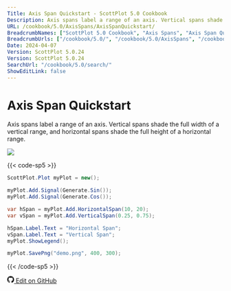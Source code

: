 ```yaml
---
Title: Axis Span Quickstart - ScottPlot 5.0 Cookbook
Description: Axis spans label a range of an axis. Vertical spans shade the full width of a vertical range, and horizontal spans shade the full height of a horizontal range.
URL: /cookbook/5.0/AxisSpans/AxisSpanQuickstart/
BreadcrumbNames: ["ScottPlot 5.0 Cookbook", "Axis Spans", "Axis Span Quickstart"]
BreadcrumbUrls: ["/cookbook/5.0/", "/cookbook/5.0/AxisSpans", "/cookbook/5.0/AxisSpans/AxisSpanQuickstart"]
Date: 2024-04-07
Version: ScottPlot 5.0.24
Version: ScottPlot 5.0.24
SearchUrl: "/cookbook/5.0/search/"
ShowEditLink: false
---
```


# Axis Span Quickstart


Axis spans label a range of an axis. Vertical spans shade the full width of a vertical range, and horizontal spans shade the full height of a horizontal range.

[![](/cookbook/5.0/images/AxisSpanQuickstart.png?240407170921)](/cookbook/5.0/images/AxisSpanQuickstart.png?240407170921)

{{< code-sp5 >}}

```cs
ScottPlot.Plot myPlot = new();

myPlot.Add.Signal(Generate.Sin());
myPlot.Add.Signal(Generate.Cos());

var hSpan = myPlot.Add.HorizontalSpan(10, 20);
var vSpan = myPlot.Add.VerticalSpan(0.25, 0.75);

hSpan.Label.Text = "Horizontal Span";
vSpan.Label.Text = "Vertical Span";
myPlot.ShowLegend();

myPlot.SavePng("demo.png", 400, 300);

```

{{< /code-sp5 >}}

<a href='https://github.com/ScottPlot/ScottPlot/blob/main/src/ScottPlot5/ScottPlot5%20Cookbook/Recipes/PlotTypes/AxisSpans.cs'><svg xmlns="http://www.w3.org/2000/svg" width="16" height="16" fill="currentColor" class="mb-1 bi bi-github" viewBox="0 0 16 16">
  <path d="M8 0C3.58 0 0 3.58 0 8c0 3.54 2.29 6.53 5.47 7.59.4.07.55-.17.55-.38 0-.19-.01-.82-.01-1.49-2.01.37-2.53-.49-2.69-.94-.09-.23-.48-.94-.82-1.13-.28-.15-.68-.52-.01-.53.63-.01 1.08.58 1.23.82.72 1.21 1.87.87 2.33.66.07-.52.28-.87.51-1.07-1.78-.2-3.64-.89-3.64-3.95 0-.87.31-1.59.82-2.15-.08-.2-.36-1.02.08-2.12 0 0 .67-.21 2.2.82.64-.18 1.32-.27 2-.27s1.36.09 2 .27c1.53-1.04 2.2-.82 2.2-.82.44 1.1.16 1.92.08 2.12.51.56.82 1.27.82 2.15 0 3.07-1.87 3.75-3.65 3.95.29.25.54.73.54 1.48 0 1.07-.01 1.93-.01 2.2 0 .21.15.46.55.38A8.01 8.01 0 0 0 16 8c0-4.42-3.58-8-8-8"/>
</svg> Edit on GitHub</a>

